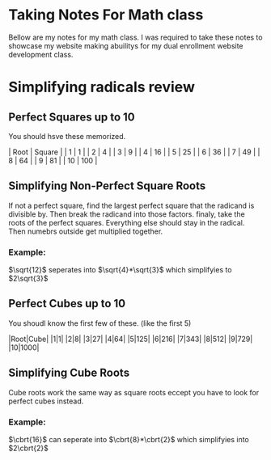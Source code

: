 # Taking Notes For Math class

Bellow are my notes for my math class. I was required to take these notes to showcase my website making abuilitys for my dual enrollment website development class.

# Simplifying radicals review

## Perfect Squares up to 10

You should hsve these memorized.

| Root | Square |
| 1 | 1 |
| 2 | 4 |
| 3 | 9 |
| 4 | 16 |
| 5 | 25 |
| 6 | 36 |
| 7 | 49 |
| 8 | 64 |
| 9 | 81 |
| 10 | 100 |

## Simplifying Non-Perfect Square Roots

If not a perfect square, find the largest perfect square that the radicand is divisible by. Then break the radicand into those factors. finaly, take the roots of the perfect squares. Everything else should stay in the radical. Then numebrs outside get multiplied together.

### Example:

$\sqrt{12}$ seperates into $\sqrt{4}*\sqrt{3}$ which simplifyies to $2\sqrt{3}$

## Perfect Cubes up to 10

You shoudl know the first few of these. (like the first 5)

|Root|Cube|
|1|1|
|2|8|
|3|27|
|4|64|
|5|125|
|6|216|
|7|343|
|8|512|
|9|729|
|10|1000|

## Simplifying Cube Roots

Cube roots work the same way as square roots eccept you have to look for perfect cubes instead.

### Example:

$\cbrt{16}$ can seperate into $\cbrt{8}*\cbrt{2}$ which simplifyies into $2\cbrt{2}$

